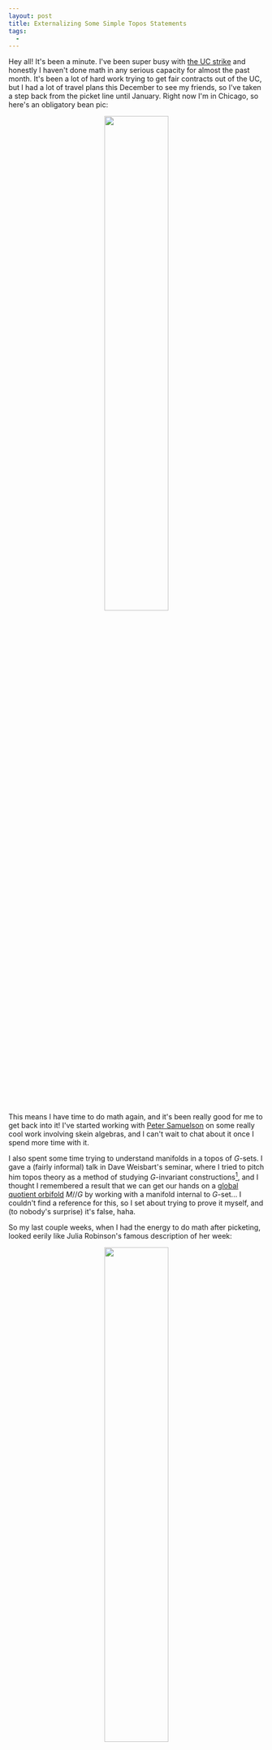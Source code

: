 ```yaml
---
layout: post
title: Externalizing Some Simple Topos Statements
tags:
  - 
---
```


Hey all! It's been a minute. I've been super busy with 
[the UC strike][1] and honestly I haven't done math in any
serious capacity for almost the past month. It's been a 
lot of hard work trying to get fair contracts out of the UC, 
but I had a lot of travel plans this December to see my friends,
so I've taken a step back from the picket line until January.
Right now I'm in Chicago, so here's an obligatory bean pic:

<p style="text-align:center;">
<img src="/assets/images/internal-logic-examples/bean.jpg" width="50%">
</p>

This means I have time to do math again, and it's been really good 
for me to get back into it! I've started working with [Peter Samuelson][2]
on some really cool work involving skein algebras, and I can't wait to
chat about it once I spend more time with it.

I also spent some time trying to understand manifolds in a topos of $G$-sets.
I gave a (fairly informal) talk in Dave Weisbart's seminar, where I tried to
pitch him topos theory as a method of studying $G$-invariant constructions[^1],
and I thought I remembered a result that we can get our hands on a 
[global quotient orbifold][3] $M // G$ by working with a manifold internal to 
$G$-set... I couldn't find a reference for this, so I set about trying to 
prove it myself, and (to nobody's surprise) it's false, haha.

So my last couple weeks, when I had the energy to do math after picketing,
looked eerily like Julia Robinson's famous description of her week:

<p style="text-align:center;">
<img src="/assets/images/internal-logic-examples/robinson.png" width="50%">
</p>

I learned a _ton_ while doing this, though, and I wanted to share some 
insights with everyone. It's really hard to find examples of 
people taking statements in the internal logic of a topos and externalizing
them to get "classical" statements, so I had to work out a bunch of small
examples myself.

Let's go over a few together, and hopefully make things easier for the 
next round of topos theorists looking to do this ^_^

---

$$\lvert X \rvert = 3$$

Let's start small. What does it mean to say that $$\lvert X \rvert = 3$$? 
This is really an abbreviation saying "there's a bijection between $X$ and $3$",
which we expand out to

$$
\exists \alpha : 3^X . \exists \beta : X^3 . 
\alpha \beta = \text{id}_3 \land \beta \alpha = \text{id}_X
$$

Here, of course, we're writing $A^B$ for the [exponential object][4] of the
topos.

So we're saying that $$\mathcal{E} \models \lvert X \rvert = 3$$. If we switch over 
to the forcing language, we're saying that $$1 \Vdash \lvert X \rvert = 3$$, and from
here we can follow the instructions in section VI.6 of Mac Lane and Moerdijk's 
_Sheaves in Geometry and Logic_. In fact, since we'll be working exclusively
with grothendieck topoi in this post, we can work with the slightly simpler
sheaf semantics outlined in section VI.7.

First, let's look at the case $\mathcal{E} = G\text{-}\mathsf{Set}$.

We start with 

$$
1 \Vdash \exists \alpha : 3^X . \exists \beta : X^3 . 
\alpha \beta = \text{id}_3 \land \beta \alpha = \text{id}_X
$$

Next we cash out our existential quantifiers for honest (generalized) 
elements $f$ in $3^X$ and $g$ in $X^3$. The "local" nature of existential
quantification, though, means that our generalized elements no longer have
domain $1$ (which would make them _global_ elements). Instead, they have
domain $V$ for some epi $V \twoheadrightarrow 1$. 

Of course, in a topos of $G$-sets, every nonempty object admits a unique
epi to $1$, and every nonempty object is a disjoint union of $G$-orbits. 
So it's not hard to see we can restrict attention to the connected epis 
(transitive $G$-sets). But we _also_ know that truth is local. So we can pull
back some transitive $G$-set along a further epimorphism to assume that our
connected object is actually $G$ itself!

So we end up with elements $\alpha : G \to 3^X$ and $\beta : G \to X^3$
so that 

$$
G \Vdash \alpha \beta = \text{id}_3 \land \beta \alpha = \text{id}_X
$$

But what does this mean? Well, in $G$-set, the exponential $A^B$ is the set of
_all_ functions $\{\varphi : B \to A\}$ equipped with the conjugation action:

$$
(g \cdot_{A^B} \varphi)(x) = g \cdot_A \varphi (g^{-1} \cdot_B x)
$$

Notice that the _global_ elements of $A^B$ are the maps $1 \to A^B$, 
which are thus the fixed points of $A^B$. But to say $\varphi = g \cdot \varphi$
for all $g$ is to say that $\varphi$ is $G$-equivariant. However generalized
elements give us access to other maps. In particular:

<div class=boxed markdown=1>
Exercise: Show that the $G$-elements of $A^B$ (that is, the maps $G \to A^B$)
are in natural bijection with ordinary functions $B \to A$ that ignore the 
$G$-structure entirely.

Hint: Look at what happens to the identity element of the group
</div>

So then we have two ordinary functions $\alpha : X \to 3$ and $\beta : 3 \to X$ 
which are mutually inverse. This means exactly that the underlying set of $X$
has $3$ elements.

This brings us to an important observation about $G$-sets:

Something is "locally" true in $G\text{-}\mathsf{Set}$ exactly when it's 
true for the underlying sets. This is basically because each $G$-set $X$ 
is covered by $G \times X$, but this is isomorphic to $G \times UX$ where
$UX$ (the underlying set of $X$) is equipped with the trivial $G$-action!

So if we want a statement in $G\text{-}\mathsf{Set}$ to externalize to
something $G$-equivariant, we'll want to avoid existential quantifiers
and disjunctions (since these are only true up to a cover)[^3].

<div class=boxed markdown=1>
Can you find a formula $\psi(X)$ (which will use $G$ as a parameter) so that 
$G\text{-}\mathsf{Set} \models \psi(X)$ if and only if $X$ has finitely many
$G$-orbits[^2]?
</div>

<p style="text-align:center;">
<img src="/assets/images/internal-logic-examples/hand-raise.gif" width="50%">
</p>

Great question! I'm glad you asked!

Say that instead of $G$-sets, we work inside a topos $\mathcal{E} = \mathsf{Sh}(S)$
for some topological space $S$[^4].
What does it mean if $$\mathcal{E} \models \lvert X \rvert = 3$$?

Well again, we see that 

$$
1 \Vdash \exists \alpha : 3^X . \exists \beta : X^3 . 
\alpha \beta = \text{id}_3 \land \beta \alpha = \text{id}_X
$$

and we cash out our existential quantifiers for _local_ witnesses. That is,
there's an open cover $\{ U_i \}$ of $S$ with elements 
$\alpha_i : U_i \to 3^X$ and $\beta_i : U_i \to X^3$ so that, for each $U_i$,

$$
U_i \Vdash \alpha_i \beta_i = \text{id}_3 \land \beta_i \alpha_i = \text{id}_X
$$

Now (by yoneda), an element $U_i \to A^B$ is "just" a function $B \to A$ defined over $U_i$.
So altogether we see that $\lvert X \rvert = 3$ if and only if there's an open
cover $$\{U_i\}$$ of $S$ so that 
$$X \! \upharpoonright_{U_i} \cong 3 \! \upharpoonright_{U_i}$$
for each $i$.

This means $X$ is _locally isomorphic_ to $3$, the disjoint union of three 
copies of $S$. It's not hard to see that this means $X$ is a 3-sheeted 
covering space of $S$.

Notice that these local isomorphisms do _not_ have to glue into a global
isomorphism! The simplest thing to do is to give a picture. If $S = S^1$ 
is a circle, and $X$ is a triple cover as shown below:

<p style="text-align:center;">
<img src="/assets/images/internal-logic-examples/triple-cover.png" width="25%">
</p>

then $X$ is locally isomorphic to the trivial triple cover $3$:

<p style="text-align:center;">
<img src="/assets/images/internal-logic-examples/triple-cover-trivial.png" width="25%">
</p>

despite the fact that they _aren't_ globally isomorphic!

From the perspective of the internal logic, the point is that the isomorphisms
over each $U_i$ need not be compatible in the sense that 
$$\alpha_i \! \upharpoonright_{U_i \cap U_j} \neq \alpha_j \! \upharpoonright_{U_i \cap U_j}$$.

<div class=boxed markdown=1>
If you've never done it before, it's worth going through this in detail! 

Cover $S^1$ by open sets (so that each intersection is connected,
for simplicity) and show that the two triple covers are isomorphic on 
each open set, but these isomorphisms aren't compatible on intersections.
</div>

Note, as an aside, that we've been working with an explicit choice of 
finite cardinality: $\lvert X \rvert = 3$. Say instead we wanted the 
weaker "$\lvert X \rvert \text{ is finite}$". There's nothing to worry about 
in $G\text{-}\mathsf{Set}$ because this topos is boolean, satisfies AC, etc.
However for topoi without LEM, there are multiple inequivalent notions of 
finiteness. See [here][7] for a discussion[^5].

---

$$\forall x,y : X . x = y \lor x \neq y$$

This says that $X$ is [_decidable_][8], which is language coming from a 
computability theoretic interpretation of our logic that I'll save for a 
different post[^7].

Let's start with the externalization. If 
$\mathcal{E} \models \forall x, y : X . x = y \lor x \neq y$,
then in the forcing notation we have

$$
1 \Vdash \forall x, y : X . x = y \lor x \neq y
$$

which we can cash out (again, see chapter VI in Mac Lane and Moerdijk) for

$$
X \times X \Vdash \pi_1 = \pi_2 \lor \pi_1 \neq \pi_2
$$

where $\pi_1$ and $\pi_2$ are the projections $X \times X \to X$.

Now, just like existential quantifiers, disjunctions need only be true 
locally. So in the case $\mathcal{E} = G\text{-}\mathsf{Set}$ we want to 
find $G$-sets $V$ and $W$, with maps $p: V \to X^2$ and $q : W \to X^2$
so that 

1. $V \Vdash \pi_1 p = \pi_2 p$
2. $W \Vdash \pi_1 q \neq \pi_2 q$
3. $p+q : V + W \to X^2$ is an epi

Of course, this isn't hard to do! Let's take 
$$V = \{ (x,x) \mid x \in X \}$$ (equipped with the diagonal $G$-action)
and $$W = X^2 \setminus V$$ (also equipped with the diagonal $G$-action).

<div class=boxed markdown=1>
If it's not obvious, prove that $W$ really is a $G$-set.
</div>

Then it's easy to see that by taking $p$ and $q$ to be the relevant inclusion 
maps we can satisfy our 3 conditions. Thus _every_ $G$-set $X$ is decidable![^6]

<br><br>

Next, let's look at $\mathsf{Sh}(S)$.

Again, we'll take an object $X$ and look at the statement 
$\forall x,y : X . x = y \lor x \neq y$.

The flow of the computation is hopefully becoming familiar now.
For variety, since we're working in a sheaf topos, let's do this
computation with the sheaf semantics (Maclane and Moerdijk VI.7).
This lets us restrict attention to open subsets of $S$, which is 
sometimes useful.

We start with $1 \Vdash \forall x,y : X . x = y \lor x \neq y$, 
that is, $S \Vdash \forall x,y : X . x = y \lor x \neq y$.

Now the universal quantifiers represent true statements for any local section.
That is, for each $U$ open in $S$, and for each generalized element
$x,y : U \to X$ 
(that is, by yoneda, local sections $x,y \in X(U)$ of the sheaf $X$ over $U$)

$$
U \Vdash x = y \lor x \neq y
$$

Then since disjunctions need only be true locally, this is true exactly when
we can over $U$ by opens $V_i$ so that, on each $V_i$, either 

$$
V_i \Vdash x = y
$$

or 

$$
V_i \Vdash x \neq y
$$

That is, on each $V_i$ in the cover, either the sections 
$x \upharpoonright_{V_i}$ and $y \upharpoonright_{V_i}$ are everywhere equal
or they're nowhere equal.

So an object $X$ in $\mathsf{Sh}(S)$ is decidable exactly when, for
any connected open $U \subseteq S$, any two local sections of $X$ are either 
everywhere equal or nowhere equal[^10].

For a _super_ concrete example, let's look at $S = [-1,1]$ and 
$X$ the sheaf of continuous
functions on $S$. Then if we look at $x = s$ and $y = \lvert s \rvert$, we
can ask about the truth values $x=y$ and $x \neq y$.

Here $x=y$ is the largest open subset of $S = [-1,1]$ on which 
$s = \lvert s \rvert$. This is, of course, $(0,1]$. Similarly, 
$x \neq y$ is the largest open subset on which $s \neq \lvert s \rvert$,
but her friends call her $[-1,0)$.

Notice the truth values are open subsets of $S$. We're keeping track of 
_where_ something is true, which is a finer (and more useful!) tool
than just a simple boolean true/false.

But of course, this means that $x=y \lor x \neq y$ is the 
union $$(0,1] \cup [-1,0) = [-1,1] \setminus \{0\}$$. Which
is _not_ the top element of the lattice of opens, and thus is not "true"!
Even though $0 = \lvert 0 \rvert$, this truth is not local -- No matter how slightly
we wiggle $0$, this truth value can change, and this instability is exactly what
keeps $0$ from being in the set $$[-1,0) \cup (0,1] = [ \! [ s = |s| \lor s \neq |s| ] \! ]$$

<br><br>

Let's give a bonus example as well, since this is a fairly subtle concept.

We'll work in the arrow topos $\mathsf{Set}^{\to}$ whose objects are triples
$(a,f,b)$ where $f : a \to b$ in $\mathsf{Set}$. An arrow 
$(\varphi_0, \varphi_1) : (a,f,b) \to (c,g,d)$ is a pair of arrows in $\mathsf{Set}$
making the obvious square commute:

<p style="text-align:center;">
<img src="/assets/images/internal-logic-examples/arrow-arrow.png" width="50%">
</p>

I'll leave much of this example as a fun exercise, since it's important to
get practice working these things out for yourself! If you want to check 
your work, though, I'll leave brief solutions in a fold!

<div class=boxed markdown=1>
First, can you compute the object of truth values $\Omega$?
</div>

<details markdown=1>
  <summary>solution</summary>
  
  This is worked out in detail in chapter I of Mac Lane and Moerdijk
  (pages 35 and 36 of my edition) but briefly, we get

  $$
  \Omega = \{ \top, \bot', \bot \} \overset{\sigma}{\to} \{ \top, \bot \}
  $$

  with $\sigma(\top) = \top$, $\sigma(\bot') = \top$, $\sigma(\bot) = \bot$.

  Remember that a subobject of $X_0 \overset{f}{\to} X_1$ is a pair of subsets 
  $A_0 \subseteq X_0$, $A_1 \subseteq X_1$ so that $f[A_0] \subseteq A_1$. 
  This is exactly a _restriction_ of $f$!

  Then any $x_1 \in X_1$ is either in $A_1$ or it isn't. That's why the 
  target of $\sigma$ is $$\{ \top, \bot \}$$. But an $x_0 \in X_0$ has more
  options. Either 

  - $x_0 \in A_0$ and, necessarily, $f x_0 \in A_1$
  - $x_0 \not \in A_0$ but $f x_0 \in A_1$ anyways
  - $x_0 \not \in A_0$ and $f x_0 \not \in A_1$

  these correspond to the truth values $\top$, $\bot'$, and $\bot$ in the 
  domain of $\sigma$.
</details>

<div class=boxed markdown=1>
Next, can you figure out what it means for an object $a \overset{f}{\to} b$
to be decidable?
</div>

<details markdown=1>
  <summary>solution</summary>

  Let's compute.

  We quickly get to $f^2 \Vdash x=y \lor x \neq y$, where (as usual) 
  $x$ and $y$ are the projection maps from $f^2 \to f$.

  Another, smaller, computation shows that $f^2 : a^2 \to b^2$ is just the
  map sending $(x,y) \mapsto (fx,fy)$. Moreover, an epi 

  $$
  (\tilde{a} \overset{\tilde{f}}{\to} \tilde{b}) \twoheadrightarrow (a \overset{f}{\to} b)
  $$

  is a pair of surjections $\tilde{a} \to a$ and $\tilde{b} \to b$ making the square commute.

  With this in mind, when we unwind the disjunction to a pair of maps 
  $V \to f^2$ and $W \to f^2$ so that 

  - $V \Vdash x=y$ 
  - $W \Vdash x \neq y$
  - $V+W \to f^2$ is epi

  it's enough to look at the images of the maps $V \to f^2$ and $W \to f^2$.
  That is, it's enough to look at $V$ and $W$ _subobjects_ of $f^2$ 
  and ask that the union $V \cup W$ is all of $f^2$.

  To have our best chance at covering $f^2$, we should take $V$ and $W$ to be
  as big as possible under the restrictions that $V \Vdash x=y$ and 
  $W \Vdash x \neq y$. 

  Unwinding $V \Vdash x=y$, the best we can do is to take $V$ to be the diagonal
  $$\{ (x,y) \in a^2 \mid x=y \} \overset{f^2}{\to} \{ (x,y) \in b^2 \mid x=y \}$$.

  Then unwinding $W \Vdash x \neq y$, the best we can do is
  $$\{ (x,y) \in a^2 \mid x \neq y \land fx \neq fy \} \overset{f^2}{\to} \{ (x,y) \in b^2 \mid x \neq y \}$$.

  Notice we have to restrict the domain to those elements who _stay_ separated
  after we apply $f^2$! After all, if $x \neq y$ but $fx = fy$, then we wouldn't
  land in the right codomain[^8]. 

  So if we want the union of $V$ and $W$ to be all of $f$, we need to know that
  each pair $(x,y)$ with $x \neq y$ gets sent to a pair with $fx \neq fy$,
  and this happens exactly when $f$ is a monomorphism!

  So the decidable objects of $\mathsf{Set}^\to$ are the monos.

  Hopefully this also makes clear, in a more discrete way than the $\mathsf{Sh}(S)$ 
  example, how decidability can fail! For a super concrete example[^9], 
  consider the ring object in $\mathsf{Set}^\to$ given by 

  $$
  \mathbb{Z}[\epsilon] / \epsilon^2 
  \overset{\epsilon \mapsto 0}{\longrightarrow}
  \mathbb{Z}
  $$

  This ring is not decidable since $\epsilon = 0$ is neither true nor false!
</details>

---

This was a lot of fun, and hopefully you feel more comfortable externalizing
some simple statements after reading through these. It's all about 
practice practice practice, though, so I encourage everyone to come up with
their own easy examples and try externalizing them! I learned a _ton_ while
writing this blog post, and that's on top of everything I learned trying
to work out what a manifold inside $G\text{-}\mathsf{Set}$ should be!

I won't make promises, but I would love to write another post of this flavor
sometime soon, where we can talk about something simple like linear algebra
or basic analysis inside a topos. Of course, I have lots of ideas, and 
comparatively little time to write them all, so things will happen when they do
^_^.

Stay warm and stay safe, all! We'll talk soon 💖

---

[^1]:
    In particular, we're planning to think about $G$-equivariant brownian 
    motion.

[^2]:
    Try 
    $\exists n : \mathbb{N} . \exists f : X^{G \times n} . 
    \ulcorner f \text{ is surjective} \urcorner$

[^3]:
    Something like this is probably true for more general [etendues][5],
    which (up to a cover) look like $\mathsf{Sh}(X)$. The case of $G$-sets
    is particularly easy, since locally they look like 
    $\mathsf{Set} = \mathsf{Sh}(\star)$.

[^4]:
    Nothing at all changes if we instead take $S$ to be a [locale][6]

[^5]:
    Also note that the existential quantifier really impacts things. Essentially
    we asked for 
    $\mathcal{E} \models \exists \alpha : X \cong 3 . \top$. 
    If we had instead asked for an actual (global) element, 
    $\mathcal{E} \models \alpha : X \cong 3$, we would have actual isomorphism
    instead of mere local isomorphism. This is what the previous nlab link 
    calls "(bishop) finite", and it's a stronger condition than what we've been
    working with.

[^6]: 
    This should make intuitive sense. A topos of $G$-sets is boolean, and
    even satisfies AC. So it looks almost exactly like $\mathsf{Set}$! 
    In particular, we can see that every object in $G\text{-}\mathsf{Set}$ 
    is decidable by appeal to LEM, rather than by building the witnesses directly. 

    Yet another way to see this (which I'm 80% sure is true) is by working
    in the slice topos. I'm pretty sure that 

    $$X^2 \Vdash \pi_1 = \pi_2 \lor \lnot \pi_1 = \pi_2$$

    is the same thing as asking for 

    $$\pi_1 = \pi_2 \lor \lnot \pi_1 = \pi_2$$

    to name $\top$ in the slice topos $\mathcal{E} /_{ X^2}$. 

    Here the truth values are subobjects of $X^2$ in $\mathcal{E}$, 
    with $\pi_1 = \pi_2$ naming the truth value 

    $$\{ (x,y) \mid x = y \}$$

    and $\lnot \pi_1 = \pi_2$ naming the truth value 
    
    $$\text{``the biggest sub-$G$-set disjoint from } \{ (x,y) \mid x = y \} \text{''}$$

    of course, since the complement of the diagonal is a sub-$G$-set,
    these two sets union to the whole of $X^2$. That is, the truth value of
    their disjunction is $\top$, as desired.

    Note this is _not_ the case for $M$-sets for a monoid $M$!

    If we work with the monoid $\mathbb{N}$, let's consider the 
    $\mathbb{N}$-set $X = \{a,b\}$ with $1a = 1b = b$. That is,

    <p style="text-align:center;">
    <img src="/assets/images/internal-logic-examples/arrow.png" width="25%">
    </p>

    (plus a self loop at $b$ that q.uiver won't draw for me... I'd make it
    myself but it's getting late and I don't feel like it, haha)

    Then the product $X^2$ is

    <p style="text-align:center;">
    <img src="/assets/images/internal-logic-examples/square.png" width="25%">
    </p>

    (again, with a secret self loop at $(b,b)$).

    The diagonal, of course, is a sub-$M$-set:

    <p style="text-align:center;">
    <img src="/assets/images/internal-logic-examples/diagonal.png" width="25%">
    </p>

    But now the off-diagonal is _not_ a sub-$M$-set. It's not closed under
    the $M$-action:

    <p style="text-align:center;">
    <img src="/assets/images/internal-logic-examples/off-diagonal.png" width="25%">
    </p>

    So the complement $$\{ (x,y) \mid x \neq y \}$$ will be the largest 
    sub-$M$-set contained inside the off-diagonal. But in this example
    that's empty!

    In particular, $$\{ (x,y) \mid x=y \} \lor \{ (x,y) \mid x \neq y \}$$,
    a subobject of $X^2$, and thus a truth value in 
    $$M\text{-}\mathsf{Set} \big /_{\! X^2}$$,
    is _not_ $X^2$. So $M\text{-}\mathsf{Set}$ thinks 
    $\forall x,y : X . x = y \lor x \neq y$ is not true.

    <div class=boxed markdown=1>
    It also thinks it's not false, for what that's worth.

    As a nice (slightly more challenging) exercise, figure out 
    what the truth value of that statement actually is!
    </div>

    It's still not fully clear to me what truth values in 
    $M\text{-}\mathsf{Set} /_{X^2}$ should look like... 
    In $M\text{-}\mathsf{Set}$ there are only two global truth values,
    even though externally we can see that $\Omega$ is the set of all
    (left) ideals of $M$.

    Presumably in $M\text{-}\mathsf{Set} /_{X^2}$ the global truth values
    are the sub-$M$-sets of $X^2$... But I'm not sure about what exactly
    $\Omega$ looks like.

    If someone wants to work this out, I'd love to hear your thoughts in the
    comments! This footnote is already getting _super_ long, though, and I 
    have the rest of the post to work on!

[^7]:
    Briefly, a property is called _decidable_ if a computer can check if the
    answer is yes or no.

    A property is called _semidecidable_ if a computer can check if the answer
    is "yes", but we don't know how long it'll take. What's worse, the code
    is allowed to loop forever if the answer is "no"! So really we get a "yes"
    or "maybe".

    Dually, we say a property is _co-semidecidable_ if a computer can answer
    "no" or "maybe". If you run it long enough and the answer is "no", 
    it will always say so. But if the answer is "yes" the code might loop forever.

    <div class=boxed markdown=1>
    As a (fairly easy?) exercise, show that something is decidable 
    if and only if it's both semidecidable and co-semidecidable.
    </div>

    To finish the brief explanation, equality is _such_ an important 
    predicate that we say $X$ is decidable exactly when equality on $X$ 
    is, and this is the definition we ported to topos theory.

[^8]:
    This is worth some meditation. There's something model-theoretic
    happening here, where truth is _preserved_ as we move from the 
    domain to the codomain. But falsity does _not_ need to be preserved
    (said another way, truth does not need to be _reflected_ from the codomain
    to the domain).

    So true things stay true, but false things can _become_ true later on.

    It's possible for $x$ and $y$ to start different and end the same, but 
    if they start the same they have to stay that way.

    Somehow the logic of the topos handles all of this for us, which doesn't
    seem so impressive when we only have one arrow, but you can imagine as
    we increase the complexity of the category $\mathcal{C}$ in the 
    topos $\mathsf{Set}^\mathcal{C}$ that it becomes more annoying to do this
    bookkeeping by hand.

    Regardless, it's not lost on me that $f$ is decidable in 
    $\mathsf{Set}^\to$ exactly when it's a monomorphism in $\mathsf{Set}$...
    This has something to do with the fact that, model theoretically,
    monos _do_ reflect the truth of atomic questions (like equality). I'm seeing
    some connection here, but I can't quite make it precise.

[^9]:
    taken from Johnstone's _Rings, Fields, and Spectra_, which should
    really be required reading for anyone interested in applications 
    of topos theory!

[^10]:
    This is obviously an _extremely_ strict condition! If we think about the sheaf
    of real-valued continuous functions on $S$, it's hard to imagine the case that
    two functions which agree on a point automatically agree everywhere!


[1]: https://www.fairucnow.org/
[2]: https://sites.google.com/view/petersamuelson/home?pli=1
[3]: https://ncatlab.org/nlab/show/global+quotient+orbifold
[4]: https://en.wikipedia.org/wiki/Exponential_object
[5]: https://ncatlab.org/nlab/show/%C3%A9tendue
[6]: https://ncatlab.org/nlab/show/locale
[7]: https://ncatlab.org/nlab/show/finite+set
[8]: https://ncatlab.org/nlab/show/decidable+object
